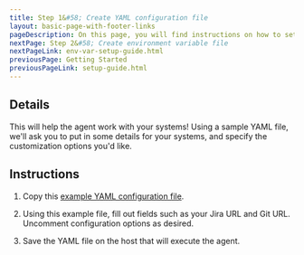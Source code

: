 ```yaml
---
title: Step 1&#58; Create YAML configuration file
layout: basic-page-with-footer-links
pageDescription: On this page, you will find instructions on how to set up your YAML configuration file - the first step in setting up the agent.
nextPage: Step 2&#58; Create environment variable file
nextPageLink: env-var-setup-guide.html
previousPage: Getting Started
previousPageLink: setup-guide.html
---
```


## Details

This will help the agent work with your systems! Using a sample YAML file, we'll ask you to put in some details for your systems, and specify the customization options you'd like.


## Instructions

1. Copy this [example YAML configuration file](https://github.com/Jellyfish-AI/jf_agent/blob/master/example.yml).

2. Using this example file, fill out fields such as your Jira URL and Git URL. Uncomment configuration options as desired.

3. Save the YAML file on the host that will execute the agent.
